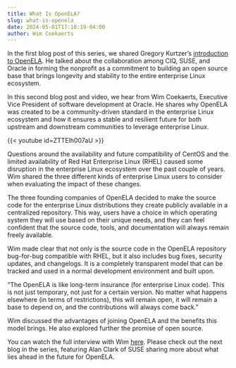 ```yaml
---
title: What Is OpenELA?
slug: what-is-openela
date: 2024-05-01T17:18:19-04:00
author: Wim Coekaerts
---
```


In the first blog post of this series, we shared Gregory Kurtzer’s [introduction to OpenELA](https://openela.org/blog/meet-openela-what-why-future/). He talked about the collaboration among CIQ, SUSE, and Oracle in forming the nonprofit as a commitment to building an open source base that brings longevity and stability to the entire enterprise Linux ecosystem.

In this second blog post and video, we hear from Wim Coekaerts, Executive Vice President of software development at Oracle. He shares why OpenELA was created to be a community-driven standard in the enterprise Linux ecosystem and how it ensures a stable and resilient future for both upstream and downstream communities to leverage enterprise Linux. 

{{< youtube id=ZTTElh007aU >}}

Questions around the availability and future compatibility of CentOS and the limited availability of Red Hat Enterprise Linux (RHEL) caused some disruption in the enterprise Linux ecosystem over the past couple of years. Wim shared the three different kinds of enterprise Linux users to consider when evaluating the impact of these changes.

The three founding companies of OpenELA decided to make the source code for the enterprise Linux distributions they create publicly available in a centralized repository. This way, users have a choice in which operating system they will use based on their unique needs, and they can feel confident that the source code, tools, and documentation will always remain freely available.

Wim made clear that not only is the source code in the OpenELA repository bug-for-bug compatible with RHEL, but it also includes bug fixes, security updates, and changelogs. It is a completely transparent model that can be tracked and used in a normal development environment and built upon.

“The OpenELA is like long-term insurance (for enterprise Linux code). This is not just temporary, not just for a certain version. No matter what happens elsewhere (in terms of restrictions), this will remain open, it will remain a base to depend on, and the contributions will always come back.” 

Wim discussed the advantages of joining OpenELA and the benefits this model brings. He also explored further the promise of open source.  

You can watch the full interview with Wim [here](https://www.youtube.com/watch?v=lUZV6LlqXaI). Please check out the next blog in the series, featuring Alan Clark of SUSE sharing more about what lies ahead in the future for OpenELA.
